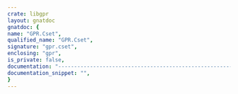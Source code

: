 ```yaml
---
crate: libgpr
layout: gnatdoc
gnatdoc: {
name: "GPR.Cset",
qualified_name: "GPR.Cset",
signature: "gpr.cset",
enclosing: "gpr",
is_private: false,
documentation: "----------------------------------------------------------------------------\n                                                                          --\n                           GPR PROJECT MANAGER                            --\n                                                                          --\n          Copyright (C) 2015, Free Software Foundation, Inc.              --\n                                                                          --\n This library is free software;  you can redistribute it and/or modify it --\n under terms of the  GNU General Public License  as published by the Free --\n Software  Foundation;  either version 3,  or (at your  option) any later --\n version. This library is distributed in the hope that it will be useful, --\n but WITHOUT ANY WARRANTY;  without even the implied warranty of MERCHAN- --\n TABILITY or FITNESS FOR A PARTICULAR PURPOSE.                            --\n                                                                          --\n As a special exception under Section 7 of GPL version 3, you are granted --\n additional permissions described in the GCC Runtime Library Exception,   --\n version 3.1, as published by the Free Software Foundation.               --\n                                                                          --\n You should have received a copy of the GNU General Public License and    --\n a copy of the GCC Runtime Library Exception along with this program;     --\n see the files COPYING3 and COPYING.RUNTIME respectively.  If not, see    --\n <http://www.gnu.org/licenses/>.                                          --\n                                                                          --\n----------------------------------------------------------------------------",
documentation_snippet: "",
}
---
```

